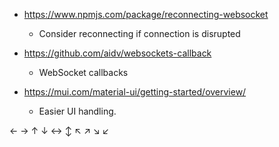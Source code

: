 ﻿- https://www.npmjs.com/package/reconnecting-websocket
	 - Consider reconnecting if connection is disrupted
 
- https://github.com/aidv/websockets-callback
	-  WebSocket callbacks
- https://mui.com/material-ui/getting-started/overview/
	- Easier UI handling.

← 
→ 
↑ 
↓
↔ 
↕ 
↖
 ↗ 
 ↘ 
 ↙